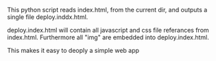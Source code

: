 This python script reads index.html, from the current dir, and outputs a single file deploy.inddx.html.

deploy.index.html will contain all javascript and css file referances from index.html.
Furthermore all "img" are embedded into deploy.index.html.

This makes it easy to deoply a simple web app
